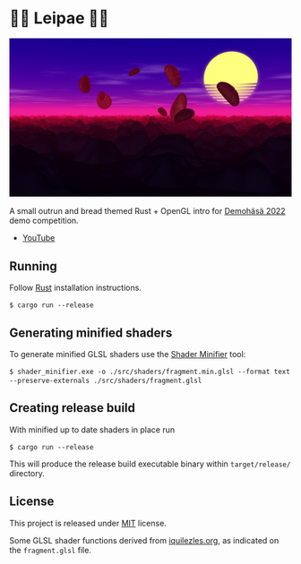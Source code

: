 # 🍞🍞 Leipae 🍞🍞

![Screenshot](https://github.com/cadiac/leipae/raw/master/leipae.jpg)

A small outrun and bread themed Rust + OpenGL intro for [Demohäsä 2022](https://tietoteekkarikilta.fi/#!/events/985) demo competition.

- [YouTube](https://www.youtube.com/watch?v=K6h6xMnrbMk)

## Running

Follow [Rust](https://www.rust-lang.org/en-US/install.html) installation instructions.

```
$ cargo run --release
```

## Generating minified shaders

To generate minified GLSL shaders use the [Shader Minifier](https://github.com/laurentlb/Shader_Minifier) tool:

```
$ shader_minifier.exe -o ./src/shaders/fragment.min.glsl --format text --preserve-externals ./src/shaders/fragment.glsl
```

## Creating release build

With minified up to date shaders in place run

```
$ cargo run --release
```

This will produce the release build executable binary within `target/release/` directory.

## License

This project is released under [MIT](https://github.com/Cadiac/leipae/blob/master/LICENSE) license.

Some GLSL shader functions derived from [iquilezles.org](https://iquilezles.org/articles/), as indicated on the `fragment.glsl` file.
